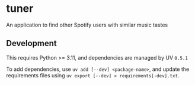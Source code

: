 # tuner
An application to find other Spotify users with similar music tastes

## Development

This requires Python >= 3.11, and dependencies are managed by UV `0.5.1`

To add dependencies, use `uv add [--dev] <package-name>`, and update the requirements
files using `uv export [--dev] > requirements[-dev].txt`.
